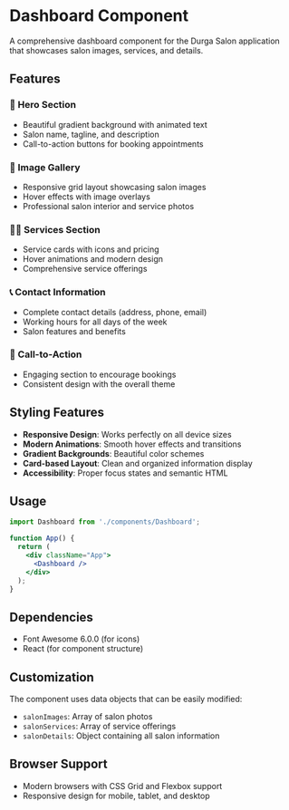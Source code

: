 # Dashboard Component

A comprehensive dashboard component for the Durga Salon application that showcases salon images, services, and details.

## Features

### 🎨 Hero Section
- Beautiful gradient background with animated text
- Salon name, tagline, and description
- Call-to-action buttons for booking appointments

### 📸 Image Gallery
- Responsive grid layout showcasing salon images
- Hover effects with image overlays
- Professional salon interior and service photos

### 💇‍♀️ Services Section
- Service cards with icons and pricing
- Hover animations and modern design
- Comprehensive service offerings

### 📞 Contact Information
- Complete contact details (address, phone, email)
- Working hours for all days of the week
- Salon features and benefits

### 🎯 Call-to-Action
- Engaging section to encourage bookings
- Consistent design with the overall theme

## Styling Features

- **Responsive Design**: Works perfectly on all device sizes
- **Modern Animations**: Smooth hover effects and transitions
- **Gradient Backgrounds**: Beautiful color schemes
- **Card-based Layout**: Clean and organized information display
- **Accessibility**: Proper focus states and semantic HTML

## Usage

```jsx
import Dashboard from './components/Dashboard';

function App() {
  return (
    <div className="App">
      <Dashboard />
    </div>
  );
}
```

## Dependencies

- Font Awesome 6.0.0 (for icons)
- React (for component structure)

## Customization

The component uses data objects that can be easily modified:
- `salonImages`: Array of salon photos
- `salonServices`: Array of service offerings
- `salonDetails`: Object containing all salon information

## Browser Support

- Modern browsers with CSS Grid and Flexbox support
- Responsive design for mobile, tablet, and desktop 